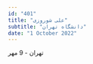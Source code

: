 ```yaml
---
id: "401"
title: "علی شوروزی"
subtitle: "دانشگاه تهران"
date: "1 October 2022"
---
```


تهران - 9 مهر 
